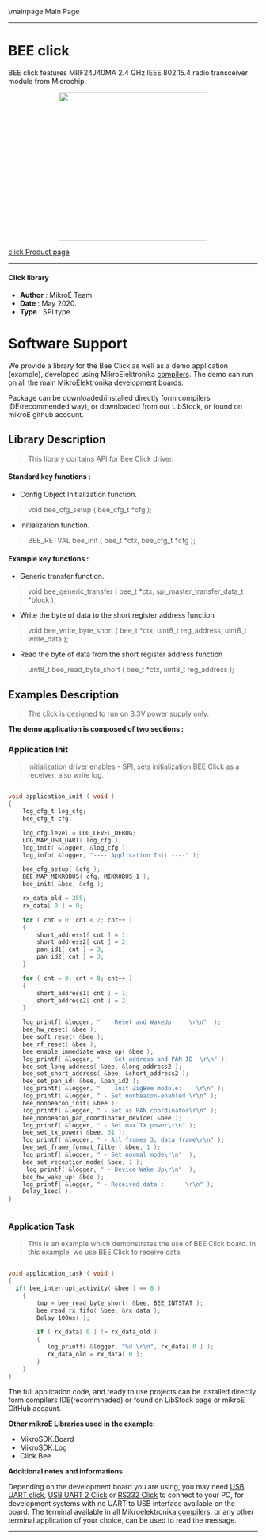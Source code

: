 \mainpage Main Page
 
---
# BEE click

BEE click features MRF24J40MA 2.4 GHz IEEE 802.15.4 radio transceiver module from Microchip.

<p align="center">
  <img src="http://download.mikroe.com/images/click_for_ide/bee_click.png" height=300px>
</p>

[click Product page](<https://www.mikroe.com/bee-click>)

---


#### Click library 

- **Author**        : MikroE Team
- **Date**          : May 2020.
- **Type**          : SPI type


# Software Support

We provide a library for the Bee Click 
as well as a demo application (example), developed using MikroElektronika 
[compilers](http://shop.mikroe.com/compilers). 
The demo can run on all the main MikroElektronika [development boards](http://shop.mikroe.com/development-boards).

Package can be downloaded/installed directly form compilers IDE(recommended way), or downloaded from our LibStock, or found on mikroE github account. 

## Library Description

> This library contains API for Bee Click driver.

#### Standard key functions :

- Config Object Initialization function.
> void bee_cfg_setup ( bee_cfg_t *cfg ); 
 
- Initialization function.
> BEE_RETVAL bee_init ( bee_t *ctx, bee_cfg_t *cfg );

#### Example key functions :

- Generic transfer function.
> void bee_generic_transfer ( bee_t *ctx, spi_master_transfer_data_t *block );
 
- Write the byte of data to the short register address function
> void bee_write_byte_short ( bee_t *ctx, uint8_t reg_address, uint8_t write_data );

- Read the byte of data from the short register address function
> uint8_t bee_read_byte_short ( bee_t *ctx, uint8_t reg_address );

## Examples Description
 
> The click is designed to run on 3.3V power supply only. 

**The demo application is composed of two sections :**

### Application Init 

> Initialization driver enables - SPI,
    sets initialization BEE Click as a receiver, also write log.

```c

void application_init ( void )
{
    log_cfg_t log_cfg;
    bee_cfg_t cfg;

    log_cfg.level = LOG_LEVEL_DEBUG;
    LOG_MAP_USB_UART( log_cfg );
    log_init( &logger, &log_cfg );
    log_info( &logger, "---- Application Init ----" );

    bee_cfg_setup( &cfg );
    BEE_MAP_MIKROBUS( cfg, MIKROBUS_1 );
    bee_init( &bee, &cfg );

    rx_data_old = 255;
    rx_data[ 0 ] = 0;

    for ( cnt = 0; cnt < 2; cnt++ )
    {
        short_address1[ cnt ] = 1;
        short_address2[ cnt ] = 2;
        pan_id1[ cnt ] = 3;
        pan_id2[ cnt ] = 3;
    }

    for ( cnt = 0; cnt < 8; cnt++ )
    {
        short_address1[ cnt ] = 1;
        short_address2[ cnt ] = 2;
    }

    log_printf( &logger, "    Reset and WakeUp     \r\n"  );
    bee_hw_reset( &bee );
    bee_soft_reset( &bee );
    bee_rf_reset( &bee );
    bee_enable_immediate_wake_up( &bee );
    log_printf( &logger, "    Set address and PAN ID  \r\n" );
    bee_set_long_address( &bee, &long_address2 );
    bee_set_short_address( &bee, &short_address2 );
    bee_set_pan_id( &bee, &pan_id2 );
    log_printf( &logger, "    Init ZigBee module:    \r\n" );
    log_printf( &logger, " - Set nonbeacon-enabled \r\n" );
    bee_nonbeacon_init( &bee );
    log_printf( &logger, " - Set as PAN coordinator\r\n" );
    bee_nonbeacon_pan_coordinator_device( &bee );
    log_printf( &logger, " - Set max TX power\r\n" );
    bee_set_tx_power( &bee, 31 );
    log_printf( &logger, " - All frames 3, data frame\r\n" );
    bee_set_frame_format_filter( &bee, 1 );
    log_printf( &logger, " - Set normal mode\r\n"  );
    bee_set_reception_mode( &bee, 1 );
     log_printf( &logger, " - Device Wake Up\r\n"  );
    bee_hw_wake_up( &bee );
    log_printf( &logger, " - Received data :      \r\n" );
    Delay_1sec( );
}
  
```

### Application Task

> This is an example which demonstrates the use of BEE Click board.
    In this example, we use BEE Click to receive data. 

```c

void application_task ( void )
{
  if( bee_interrupt_activity( &bee ) == 0 )
    {
        tmp = bee_read_byte_short( &bee, BEE_INTSTAT );
        bee_read_rx_fifo( &bee, &rx_data );
        Delay_100ms( );

        if ( rx_data[ 0 ] != rx_data_old )
        {
           log_printf( &logger, "%d \r\n", rx_data[ 0 ] );
           rx_data_old = rx_data[ 0 ];
        }
    }
}  

```

The full application code, and ready to use projects can be  installed directly form compilers IDE(recommneded) or found on LibStock page or mikroE GitHub accaunt.

**Other mikroE Libraries used in the example:** 

- MikroSDK.Board
- MikroSDK.Log
- Click.Bee

**Additional notes and informations**

Depending on the development board you are using, you may need 
[USB UART click](http://shop.mikroe.com/usb-uart-click), 
[USB UART 2 Click](http://shop.mikroe.com/usb-uart-2-click) or 
[RS232 Click](http://shop.mikroe.com/rs232-click) to connect to your PC, for 
development systems with no UART to USB interface available on the board. The 
terminal available in all Mikroelektronika 
[compilers](http://shop.mikroe.com/compilers), or any other terminal application 
of your choice, can be used to read the message.



---
